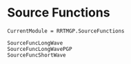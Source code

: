 # Source Functions

```@meta
CurrentModule = RRTMGP.SourceFunctions
```

```@docs
SourceFuncLongWave
SourceFuncLongWavePGP
SourceFuncShortWave
```
